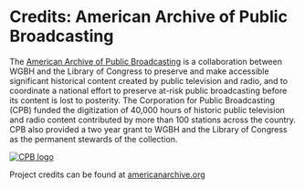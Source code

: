 # Credits: American Archive of Public Broadcasting
  
The [American Archive of Public Broadcasting](http://www.americanarchive.org) is a collaboration between WGBH and the Library of Congress to preserve and make accessible significant historical content created by public television and radio, and to coordinate a national effort to preserve at-risk public broadcasting before its content is lost to posterity. The Corporation for Public Broadcasting (CPB) funded the digitization of 40,000 hours of historic public television and radio content contributed by more than 100 stations across the country. CPB also provided a two year grant to WGBH and the Library of Congress as the permanent stewards of the collection. 

<a href="http://www.cpb.org"><img src="https://s3.amazonaws.com/openvault.wgbh.org/logos/CPB.jpg"
 alt="CPB logo" title="CPB"></a>

Project credits can be found at [americanarchive.org](http://americanarchive.org/about-the-american-archive/staff)
